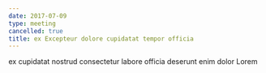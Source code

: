 ```yaml
---
date: 2017-07-09
type: meeting
cancelled: true
title: ex Excepteur dolore cupidatat tempor officia
---
```

ex cupidatat nostrud consectetur labore officia deserunt enim dolor Lorem